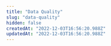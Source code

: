 ```yaml
---
title: "Data Quality"
slug: "data-quality"
hidden: false
createdAt: "2022-12-03T16:56:20.988Z"
updatedAt: "2022-12-03T16:56:20.988Z"
---
```

